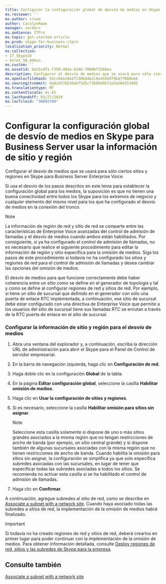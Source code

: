 ```yaml
---
title: Configurar la configuración global de desvío de medios en Skype para Business Server usar la información de sitio y región
ms.reviewer: ''
ms.author: crowe
author: CarolynRowe
manager: serdars
ms.audience: ITPro
ms.topic: get-started-article
ms.prod: skype-for-business-itpro
localization_priority: Normal
ms.collection:
- IT_Skype16
- Strat_SB_Admin
ms.custom: ''
ms.assetid: 0a21cdf1-f350-49da-b346-70806f256bea
description: Configurar el desvío de medios que se usará para sólo ciertos sitios y regiones en Skype para Business Server Enterprise Voice.
ms.openlocfilehash: 93cc6bea9a4f130bd4b2c0e455b979b477888eeb
ms.sourcegitcommit: da8c037bb30abf5d5cf3b60d4b71e3a10e553402
ms.translationtype: MT
ms.contentlocale: es-ES
ms.lasthandoff: 03/27/2019
ms.locfileid: "30892740"
---
```

# <a name="configure-media-bypass-global-settings-in-skype-for-business-server-to-use-site-and-region-information"></a>Configurar la configuración global de desvío de medios en Skype para Business Server usar la información de sitio y región
 
Configurar el desvío de medios que se usará para sólo ciertos sitios y regiones en Skype para Business Server Enterprise Voice. 
  
 Si usa el desvío de los pasos descritos en este tema para establecer la configuración global para los medios, la suposición es que no tienen una buena conectividad entre todos los Skype para los extremos de negocio y cualquier elemento del mismo nivel para los que ha configurado el desvío de medios en la conexión del tronco.
  
> [!NOTE]
> La información de región de red y sitio de red se comparte entre las características de Enterprise Voice avanzadas del control de admisión de llamadas y el desvío de medios cuando ambos están habilitados. Por consiguiente, si ya ha configurado el control de admisión de llamadas, no es necesario que realice el siguiente procedimiento para editar la información de región y sitio específica para la omisión de medios. Siga los pasos de este procedimiento si todavía no ha configurado los sitios y regiones de red para el control de admisión de llamadas y desea cambiar las opciones del omisión de medios. 
  
El desvío de medios para que funcione correctamente debe haber coherencia entre un sitio como se define en el generador de topología y tal y como se define al configurar regiones de red y sitios de red. Por ejemplo, si tiene un sitio de sucursal que definido en el generador con sólo una puerta de enlace RTC implementada, a continuación, ese sitio de sucursal debe estar configurado con una directiva de Enterprise Voice que permite a los usuarios del sitio de sucursal tiene sus llamadas RTC se enrutan a través de la RTC puerta de enlace en el sitio de sucursal.
  
### <a name="to-configure-site-and-region-information-for-media-bypass"></a>Configurar la información de sitio y región para el desvío de medios

1. Abra una ventana del explorador y, a continuación, escriba la dirección URL de administración para abrir el Skype para el Panel de Control de servidor empresarial.  
    
2. En la barra de navegación izquierda, haga clic en **Configuración de red**.
    
3. Haga doble clic en la configuración **Global** de la tabla.
    
4. En la página **Editar configuración global**, seleccione la casilla **Habilitar omisión de medios**.
    
5. Haga clic en **Usar la configuración de sitios y regiones**.
    
6. Si es necesario, seleccione la casilla **Habilitar omisión para sitios sin asignar**.
    
    > [!NOTE]
    > Seleccione esta casilla solamente si dispone de uno o más sitios grandes asociados a la misma región que no tengan restricciones de ancho de banda (por ejemplo, un sitio central grande) y si dispone también de algunas sucursales asociadas con la misma región que no tienen restricciones de ancho de banda. Cuando habilita la omisión para sitios sin asignar, la configuración se simplifica ya que solo especifica subredes asociadas con las sucursales, en lugar de tener que especificar todas las subredes asociadas a todos los sitios. Se recomienda no activar esta casilla si se ha habilitado el control de admisión de llamadas. 
  
7. Haga clic en **Confirmar**.
    
A continuación, agregue subredes al sitio de red, como se describe en [Associate a subnet with a network site](deploy-network.md#BKMK_AssociateSubnets). Cuando haya asociado todas las subredes a sitios de red, la implementación de la omisión de medios habrá finalizado.
> [!IMPORTANT]
> Si todavía no ha creado regiones de red y sitios de red, deberá crearlos en primer lugar para poder continuar con la implementación de la omisión de medios. Para obtener información detallada, consulte [Deploy regiones de red, sitios y las subredes de Skype para la empresa](deploy-network.md). 
  
## <a name="see-also"></a>Consulte también

[Associate a subnet with a network site](deploy-network.md#BKMK_AssociateSubnets)

